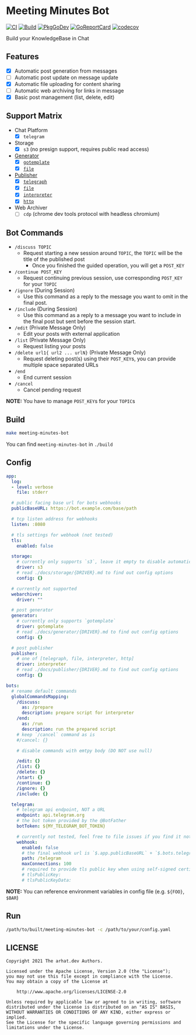 # Meeting Minutes Bot

[![CI](https://github.com/arhat-dev/meeting-minutes-bot/workflows/CI/badge.svg)](https://github.com/arhat-dev/meeting-minutes-bot/actions?query=workflow%3ACI)
[![Build](https://github.com/arhat-dev/meeting-minutes-bot/workflows/Build/badge.svg)](https://github.com/arhat-dev/meeting-minutes-bot/actions?query=workflow%3ABuild)
[![PkgGoDev](https://pkg.go.dev/badge/arhat.dev/meeting-minutes-bot)](https://pkg.go.dev/arhat.dev/meeting-minutes-bot)
[![GoReportCard](https://goreportcard.com/badge/arhat.dev/meeting-minutes-bot)](https://goreportcard.com/report/arhat.dev/meeting-minutes-bot)
[![codecov](https://codecov.io/gh/arhat-dev/meeting-minutes-bot/branch/master/graph/badge.svg)](https://codecov.io/gh/arhat-dev/meeting-minutes-bot)

Build your KnowledgeBase in Chat

## Features

- [x] Automatic post generation from messages
- [ ] Automatic post update on message update
- [x] Automatic file uploading for content sharing
- [ ] Automatic web archiving for links in message
- [x] Basic post management (list, delete, edit)

## Support Matrix

- Chat Platform
  - [x] `telegram`
- Storage
  - [x] `s3` (no presign support, requires public read access)
- [Generator](./docs/generator/README.md)
  - [x] [`gotemplate`](./docs/generator/gotemplate.md)
  - [x] [`file`](./docs/generator/file.md)
- [Publisher](./docs/publisher/README.md)
  - [x] [`telegraph`](./docs/publisher/telegraph.md)
  - [x] [`file`](./docs/publisher/file.md)
  - [x] [`interpreter`](./docs/publisher/interpreter.md)
  - [x] [`http`](./docs/publisher/http.md)
- Web Archiver
  - [ ] `cdp` (chrome dev tools protocol with headless chromium)

## Bot Commands

- `/discuss TOPIC`
  - Request starting a new session around `TOPIC`, the `TOPIC` will be the title of the published post
    - Once you finished the guided operation, you will get a `POST_KEY`
- `/continue POST_KEY`
  - Request continuing previous session, use corresponding `POST_KEY` for your `TOPIC`
- `/ignore` (During Session)
  - Use this command as a reply to the message you want to omit in the final post.
- `/include` (During Session)
  - Use this command as a reply to a message you want to include in the final post but sent before the session start.
- `/edit` (Private Message Only)
  - Edit your posts with external application
- `/list` (Private Message Only)
  - Request listing your posts
- `/delete url1{ url2 ... urlN}` (Private Message Only)
  - Request deleting post(s) using their `POST_KEY`s, you can provide multiple space separated URLs
- `/end`
  - End current session
- `/cancel`
  - Cancel pending request

__NOTE:__ You have to manage `POST_KEY`s for your `TOPIC`s

## Build

```bash
make meeting-minutes-bot
```

You can find `meeting-minutes-bot` in `./build`

## Config

```yaml
app:
  log:
  - level: verbose
    file: stderr

  # public facing base url for bots webhooks
  publicBaseURL: https://bot.example.com/base/path

  # tcp listen address for webhooks
  listen: :8080

  # tls settings for webhook (not tested)
  tls:
    enabled: false

  storage:
    # currently only supports `s3`, leave it empty to disable automatic file uploading
    driver: s3
    # read ./docs/storage/{DRIVER}.md to find out config options
    config: {}

  # currently not supported
  webarchiver:
    driver: ""

  # post generator
  generator:
    # currently only supports `gotemplate`
    driver: gotemplate
    # read ./docs/generator/{DRIVER}.md to find out config options
    config: {}

  # post publisher
  publisher:
    # one of [telegraph, file, interpreter, http]
    driver: interpreter
    # read ./docs/publisher/{DRIVER}.md to find out config options
    config: {}

bots:
  # rename default commands
  globalCommandsMapping:
    /discuss:
      as: /prepare
      description: prepare script for interpreter
    /end:
      as: /run
      description: run the prepared script
    # keep `/cancel` command as is
    #/cancel: {}

    # disable commands with emtpy body (DO NOT use null)

    /edit: {}
    /list: {}
    /delete: {}
    /start: {}
    /continue: {}
    /ignore: {}
    /include: {}

  telegram:
    # telegram api endpoint, NOT a URL
    endpoint: api.telegram.org
    # the bot token provided by the @BotFather
    botToken: ${MY_TELEGRAM_BOT_TOKEN}

    # currently not tested, feel free to file issues if you find it not working
    webhook:
      enabled: false
      # the final webhook url is `$.app.publicBaseURL` + `$.bots.telegram.webhook.path`
      path: /telegram
      maxConnections: 100
      # required to provide tls public key when using self-signed certificate
      # tlsPublicKey:
      # tlsPublicKeyData:
```

__NOTE:__ You can reference environment variables in config file (e.g. `${FOO}`, `$BAR`)

## Run

```bash
/path/to/built/meeting-minutes-bot -c /path/to/your/config.yaml
```

## LICENSE

```text
Copyright 2021 The arhat.dev Authors.

Licensed under the Apache License, Version 2.0 (the "License");
you may not use this file except in compliance with the License.
You may obtain a copy of the License at

    http://www.apache.org/licenses/LICENSE-2.0

Unless required by applicable law or agreed to in writing, software
distributed under the License is distributed on an "AS IS" BASIS,
WITHOUT WARRANTIES OR CONDITIONS OF ANY KIND, either express or implied.
See the License for the specific language governing permissions and
limitations under the License.
```
